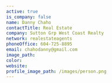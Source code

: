 ```yaml
---
active: true
is_company: false
name: Danny Chaho
contactTitle: Real Estate
company: Sutton Grp West Coast Realty
network: realestateagents
phoneOffice: 604-725-8895
email: chahodanny@gmail.com
image_path:
color:
website:
profile_image_path: /images/person.png
---
```




